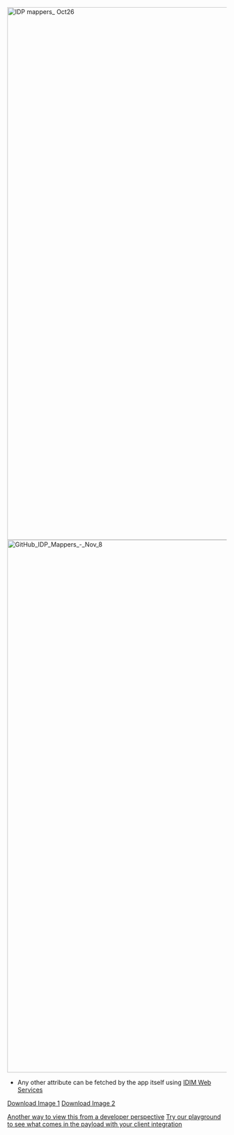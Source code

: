 <img width="1224" alt="IDP mappers_ Oct26" src="https://user-images.githubusercontent.com/56739669/198112312-d860960b-283c-4f52-b0bb-2911ac0d04fb.png" >

<img width="1224" alt="GitHub_IDP_Mappers_-_Nov_8" src="https://user-images.githubusercontent.com/56739669/200753178-ee70b80c-97cc-4dab-9ab5-f4f97b9606d1.png" >


* Any other attribute can be fetched by the app itself using [IDIM Web Services](https://sminfo.gov.bc.ca/)

[Download Image 1](https://user-images.githubusercontent.com/56739669/198112312-d860960b-283c-4f52-b0bb-2911ac0d04fb.png)
[Download Image 2](https://user-images.githubusercontent.com/56739669/200753178-ee70b80c-97cc-4dab-9ab5-f4f97b9606d1.png)

[Another way to view this from a developer perspective](https://github.com/bcgov/sso-keycloak/blob/dev/docs/migration-guide.md)
[Try our playground to see what comes in the payload with your client integration](https://bcgov.github.io/keycloak-example-apps/)